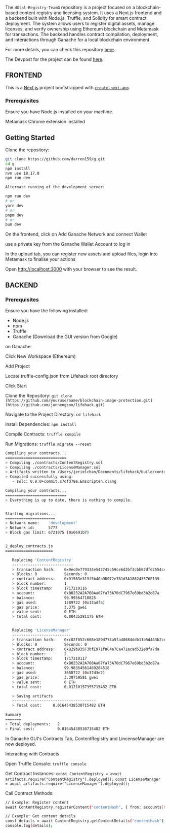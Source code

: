 The `dGtal-Registry-TeamG` repository is a project focused on a blockchain-based content registry and licensing system. It uses a Next.js frontend and a backend built with Node.js, Truffle, and Solidity for smart contract deployment. The system allows users to register digital assets, manage licenses, and verify ownership using Ethereum blockchain and Metamask for transactions. The backend handles contract compilation, deployment, and interactions through Ganache for a local blockchain environment.

For more details, you can check this repository [here](https://github.com/Nimastic/dGtal-Registry-TeamG).

The Devpost for the project can be found [here](https://devpost.com/software/dgtal-registry?ref_content=my-projects-tab&ref_feature=my_projects).


## FRONTEND

This is a [Next.js](https://nextjs.org/) project bootstrapped with [`create-next-app`](https://github.com/vercel/next.js/tree/canary/packages/create-next-app).

### Prerequisites
Ensure you have Node.js installed on your machine.

Metamask Chrome extension installed 


## Getting Started

Clone the repository:
   ```bash
   git clone https://github.com/darren159/g.git
   cd g
   npm install
   nvm use 18.17.0
   npm run dev

Alternate running of the development server:

npm run dev
# or
yarn dev
# or
pnpm dev
# or
bun dev
```

On the frontend, click on Add Ganache Network and connect Wallet

use a private key from the Ganache Wallet Account to log in

In the upload tab, you can register new assets and upload files, login into Metamask to finalise your actions

Open [http://localhost:3000](http://localhost:3000) with your browser to see the result.

## BACKEND

### Prerequisites
Ensure you have the following installed:
- Node.js
- npm
- Truffle
- Ganache (Download the GUI version from Google)

on Ganache:

Click New Workspace (Ethereum)

Add Project 

Locate truffle-config.json from Lifehack root directory

Click Start



Clone the Repository:
`git clone [https://github.com/yourusername/blockchain-image-protection.git](https://github.com/junnengsoo/lifehack.git)`

Navigate to the Project Directory:
`cd lifehack`

Install Dependencies:
`npm install`

Compile Contracts:
`truffle compile`

Run Migrations:
`truffle migrate --reset`

```bash
Compiling your contracts...
===========================
> Compiling ./contracts/ContentRegistry.sol
> Compiling ./contracts/LicenseManager.sol
> Artifacts written to /Users/jerielchan/Documents/lifehack/build/contracts
> Compiled successfully using:
   - solc: 0.8.0+commit.c7dfd78e.Emscripten.clang

Compiling your contracts...
===========================
> Everything is up to date, there is nothing to compile.


Starting migrations...
======================
> Network name:    'development'
> Network id:      5777
> Block gas limit: 6721975 (0x6691b7)


2_deploy_contracts.js
=====================

   Replacing 'ContentRegistry'
   ---------------------------
   > transaction hash:    0x9ec0e779334e542745c59ce6d2bf3cbb62dfd2554c4804f4eb46a16ea1ef5644
   > Blocks: 0            Seconds: 0
   > contract address:    0x91563e319f5b40a9D072e761d5A186243576E139
   > block number:        1
   > block timestamp:     1717210116
   > account:             0xB0232A2A760Aa07fa73A70dC7967e69bd3b2d87a
   > balance:             99.99564718825
   > gas used:            1289722 (0x13adfa)
   > gas price:           3.375 gwei
   > value sent:          0 ETH
   > total cost:          0.00435281175 ETH


   Replacing 'LicenseManager'
   --------------------------
   > transaction hash:    0xc02f052c668e189d774a5fa48684ddb11b5d463b2ceb47b819ee9f3e49dcb842
   > Blocks: 0            Seconds: 0
   > contract address:    0x829b935F3bfE971f8C4a7Ca471acad532e0fa7da
   > block number:        2
   > block timestamp:     1717210117
   > account:             0xB0232A2A760Aa07fa73A70dC7967e69bd3b2d87a
   > balance:             99.98354561469284518
   > gas used:            3658722 (0x37d3e2)
   > gas price:           3.30759581 gwei
   > value sent:          0 ETH
   > total cost:          0.01210157355715482 ETH

   > Saving artifacts
   -------------------------------------
   > Total cost:     0.01645438530715482 ETH

Summary
=======
> Total deployments:   2
> Final cost:          0.01645438530715482 ETH

```

In Ganache GUI's Contracts Tab, ContentRegistry and LincenseManager are now deployed.

Interacting with Contracts

Open Truffle Console:
`truffle console`

Get Contract Instances:
`const ContentRegistry = await artifacts.require("ContentRegistry").deployed();`
`const LicenseManager = await artifacts.require("LicenseManager").deployed();`

Call Contract Methods:
```bash
// Example: Register content
await ContentRegistry.registerContent("contentHash", { from: accounts[0] });

// Example: Get content details
const details = await ContentRegistry.getContentDetails("contentHash");
console.log(details);
```

